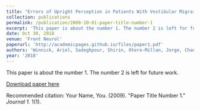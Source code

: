 ```yaml
---
title: "Errors of Upright Perception in Patients With Vestibular Migraine."
collection: publications
permalink: /publication/2009-10-01-paper-title-number-1
excerpt: 'This paper is about the number 1. The number 2 is left for future work.'
date: Oct 30, 2018
venue: 'Front Neurol'
paperurl: 'http://academicpages.github.io/files/paper1.pdf'
authors: 'Winnick, Ariel, Sadeghpour, Shirin, Otero-Millan, Jorge, Chang, Tzu Pu, Kheradmand, Amir'
year: '2018'
---
```

This paper is about the number 1. The number 2 is left for future work.

[Download paper here](http://academicpages.github.io/files/paper1.pdf)

Recommended citation: Your Name, You. (2009). "Paper Title Number 1." <i>Journal 1</i>. 1(1).
